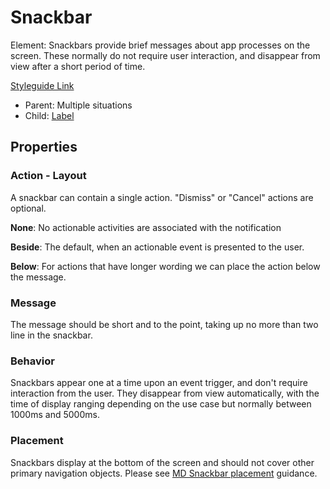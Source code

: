 # Snackbar

Element: Snackbars provide brief messages about app processes on the screen. These normally do not require user interaction, and disappear from view after a short period of time.

[Styleguide Link](https://zpl.io/b654OBK)

- Parent: Multiple situations
- Child: [Label](https://github.com/able-app/docs/blob/8cd03de6556a6ec1dcd98dc8c2230863c5dba43c/controls/%CE%B5%20elements/label.md)

## Properties

### Action - Layout

A snackbar can contain a single action. "Dismiss" or "Cancel" actions are optional.

**None**: No actionable activities are associated with the notification

**Beside**: The default, when an actionable event is presented to the user.

**Below**: For actions that have longer wording we can place the action below the message.

### Message

The message should be short and to the point, taking up no more than two line in the snackbar.

### Behavior

Snackbars appear one at a time upon an event trigger, and don't require interaction from the user. They disappear from view automatically, with the time of display ranging depending on the use case but normally between 1000ms and  5000ms.

### Placement

Snackbars display at the bottom of the screen and should not cover other primary navigation objects.  Please see [MD Snackbar placement](https://material.io/components/snackbars#placement) guidance.